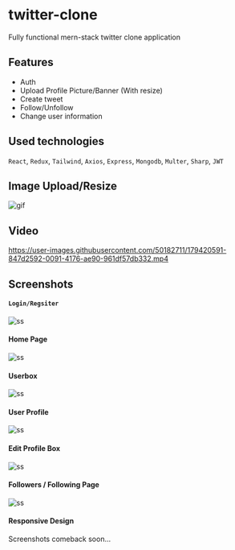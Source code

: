 # twitter-clone

Fully functional mern-stack twitter clone application

## Features
- Auth
- Upload Profile Picture/Banner (With resize)
- Create tweet
- Follow/Unfollow
- Change user information

## Used technologies
`React`, `Redux`, `Tailwind`, `Axios`, `Express`, `Mongodb`, `Multer`, `Sharp`, `JWT` 
 
## Image Upload/Resize
![gif](https://github.com/Gosmacx/twitter-clone/blob/master/screenshots/resize-imagesv2.gif?raw=true)

## Video

https://user-images.githubusercontent.com/50182711/179420591-847d2592-0091-4176-ae90-961df57db332.mp4

 
## Screenshots

#### `Login/Regsiter`

![ss](https://github.com/Gosmacx/twitter-clone/blob/master/screenshots/ss9.png?raw=true)

#### Home Page
![ss](https://github.com/Gosmacx/twitter-clone/blob/master/screenshots/ss8.png?raw=true)

#### Userbox
![ss](https://github.com/Gosmacx/twitter-clone/blob/master/screenshots/ss6.png?raw=true)

#### User Profile
![ss](https://github.com/Gosmacx/twitter-clone/blob/master/screenshots/ss5.png?raw=true)

#### Edit Profile Box
![ss](https://github.com/Gosmacx/twitter-clone/blob/master/screenshots/ss7.png?raw=true)

#### Followers / Following Page
![ss](https://github.com/Gosmacx/twitter-clone/blob/master/screenshots/ss4.png?raw=true)

#### Responsive Design
Screenshots comeback soon...


